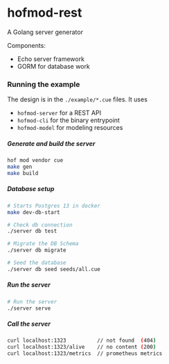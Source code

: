 # hofmod-rest

A Golang server generator

Components:

- Echo server framework
- GORM for database work


### Running the example

The design is in the `./example/*.cue` files.
It uses

- `hofmod-server` for a REST API
- `hofmod-cli` for the binary entrypoint
- `hofmod-model` for modeling resources

##### Generate and build the server

```sh
hof mod vendor cue
make gen
make build
```

##### Database setup

```sh
# Starts Postgres 13 in docker
make dev-db-start

# Check db connection
./server db test

# Migrate the DB Schema
./server db migrate

# Seed the database
./server db seed seeds/all.cue
```

##### Run the server

```sh
# Run the server
./server serve
```

##### Call the server

```sh
curl localhost:1323          // not found  (404)
curl localhost:1323/alive    // no content (200)
curl localhost:1323/metrics  // prometheus metrics
```
